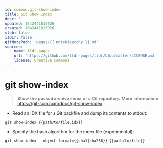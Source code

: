 ```yaml
---
id: common.git-show-index
title: Git Show Index
desc: ''
updated: 1642441815026
created: 1642441815026
stub: false
isDir: false
gitNotePath: 'pages/{{ noteHiearchy }}.md'
sources:
  - name: tldr-pages
    url: 'https://github.com/tldr-pages/tldr/blob/master/LICENSE.md'
    license: Creative Commons
---
```

# git show-index

> Show the packed archive index of a Git repository.
> More information: <https://git-scm.com/docs/git-show-index>.

- Read an IDX file for a Git packfile and dump its contents to stdout:

`git show-index {{path/to/file.idx}}`

- Specify the hash algorithm for the index file (experimental):

`git show-index --object-format={{sha1|sha256}} {{path/to/file}}`

